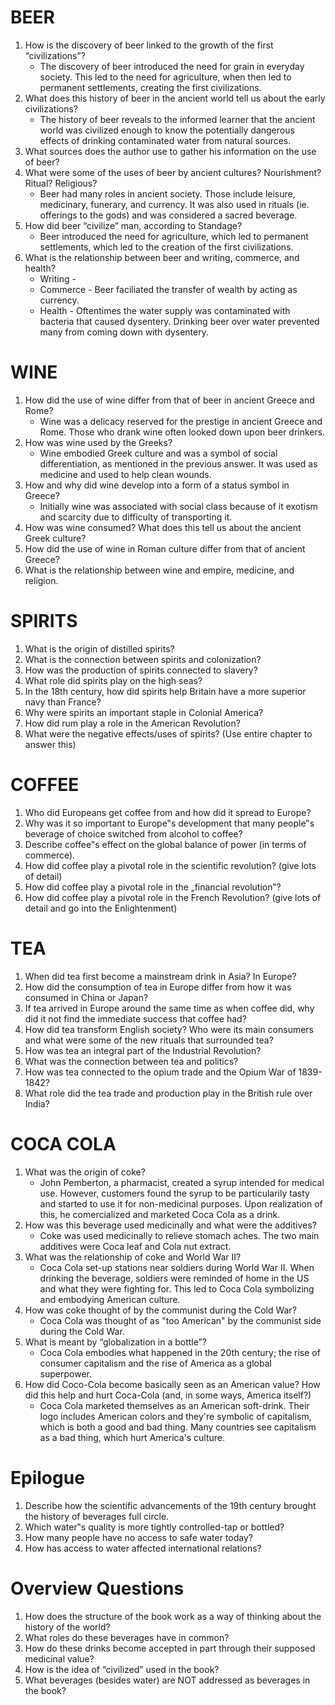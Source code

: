 # BEER 

1. How is the discovery of beer linked to the growth of the first
   “civilizations”? 
   * The discovery of beer introduced the need for grain in everyday
     society. This led to the need for agriculture, when then led to permanent
     settlements, creating the first civilizations.
2. What does this history of beer in the ancient world tell us about the early
   civilizations? 
   * The history of beer reveals to the informed learner that the ancient world
     was civilized enough to know the potentially dangerous effects of drinking
     contaminated water from natural sources.
3. What sources does the author use to gather his information on the use of
   beer? 
4. What were some of the uses of beer by ancient cultures? Nourishment? Ritual?
   Religious?
   * Beer had many roles in ancient society. Those include leisure, medicinary,
     funerary, and currency. It was also used in rituals (ie. offerings to the
     gods) and was considered a sacred beverage.
5. How did beer “civilize” man, according to Standage? 
   * Beer introduced the need for agriculture, which led to permanent
     settlements, which led to the creation of the first civilizations.
6. What is the relationship between beer and writing, commerce, and health? 
   * Writing - 
   * Commerce - Beer faciliated the transfer of wealth by acting as currency.
   * Health - Oftentimes the water supply was contaminated with bacteria that
     caused dysentery. Drinking beer over water prevented many from coming down
     with dysentery.

# WINE 

1. How did the use of wine differ from that of beer in ancient Greece and Rome? 
   * Wine was a delicacy reserved for the prestige in ancient Greece and Rome.
     Those who drank wine often looked down upon beer drinkers.
2. How was wine used by the Greeks? 
   * Wine embodied Greek culture and was a symbol of social differentiation, as
     mentioned in the previous answer. It was used as medicine and used to help
     clean wounds.
3. How and why did wine develop into a form of a status symbol in Greece? 
   * Initially wine was associated with social class because of it exotism and
     scarcity due to difficulty of transporting it.
4. How was wine consumed? What does this tell us about the ancient Greek
   culture? 
5. How did the use of wine in Roman culture differ from that of ancient Greece? 
6. What is the relationship between wine and empire, medicine, and religion. 

# SPIRITS 

1. What is the origin of distilled spirits? 
2. What is the connection between spirits and colonization? 
3. How was the production of spirits connected to slavery? 
4. What role did spirits play on the high seas? 
5. In the 18th century, how did spirits help Britain have a more superior navy
   than France? 
6. Why were spirits an important staple in Colonial America?
7. How did rum play a role in the American Revolution? 
8. What were the negative effects/uses of spirits? (Use entire chapter to
   answer this) 

# COFFEE 

1. Who did Europeans get coffee from and how did it spread to Europe? 
2. Why was it so important to Europe‟s development that many people‟s beverage
   of choice switched from alcohol to coffee? 
3. Describe coffee‟s effect on the global balance of power (in terms of
   commerce).
4. How did coffee play a pivotal role in the scientific revolution? (give lots
   of detail) 
5. How did coffee play a pivotal role in the „financial revolution‟? 
6. How did coffee play a pivotal role in the French Revolution? (give lots of
   detail and go into the Enlightenment) 

# TEA 

1. When did tea first become a mainstream drink in Asia? In Europe? 
2. How did the consumption of tea in Europe differ from how it was consumed in
   China or Japan? 
3. If tea arrived in Europe around the same time as when coffee did, why did it
   not find the immediate success that coffee had? 
4. How did tea transform English society? Who were its main consumers and what
   were some of the new rituals that surrounded tea? 
5. How was tea an integral part of the Industrial Revolution? 
6. What was the connection between tea and politics? 
7. How was tea connected to the opium trade and the Opium War of 1839-1842? 
8. What role did the tea trade and production play in the British rule over
   India? 

# COCA COLA 

1. What was the origin of coke?
   * John Pemberton, a pharmacist, created a syrup intended for medical use.
     However, customers found the syrup to be particularily tasty and started
     to use it for non-medicinal purposes. Upon realization of this, he
     comercialized and marketed Coca Cola as a drink.
2. How was this beverage used medicinally and what were the additives? 
   * Coke was used medicinally to relieve stomach aches. The two main additives
     were Coca leaf and Cola nut extract.
3. What was the relationship of coke and World War II? 
   * Coca Cola set-up stations near soldiers during World War II. When drinking
     the beverage, soldiers were reminded of home in the US and what they were
     fighting for. This led to Coca Cola symbolizing and embodying American
     culture.
4. How was coke thought of by the communist during the Cold War? 
   * Coca Cola was thought of as "too American" by the communist side during
     the Cold War.
5. What is meant by “globalization in a bottle”? 
   * Coca Cola embodies what happened in the 20th century; the rise of consumer
     capitalism and the rise of America as a global superpower.
6. How did Coco-Cola become basically seen as an American value? How did this
   help and hurt Coca-Cola (and, in some ways, America itself?) 
   * Coca Cola marketed themselves as an American soft-drink. Their logo
     includes American colors and they're symbolic of capitalism, which is both
     a good and bad thing. Many countries see capitalism as a bad thing, which
     hurt America's culture.

# Epilogue

1. Describe how the scientific advancements of the 19th century brought the
   history 
of beverages full circle. 
2. Which water‟s quality is more tightly controlled-tap or bottled? 
3. How many people have no access to safe water today? 
4. How has access to water affected international relations?

# Overview Questions

1. How does the structure of the book work as a way of thinking about the
   history of the world? 
2. What roles do these beverages have in common? 
3. How do these drinks become accepted in part through their supposed medicinal
   value? 
4. How is the idea of “civilized” used in the book? 
5. What beverages (besides water) are NOT addressed as beverages in the book? 
